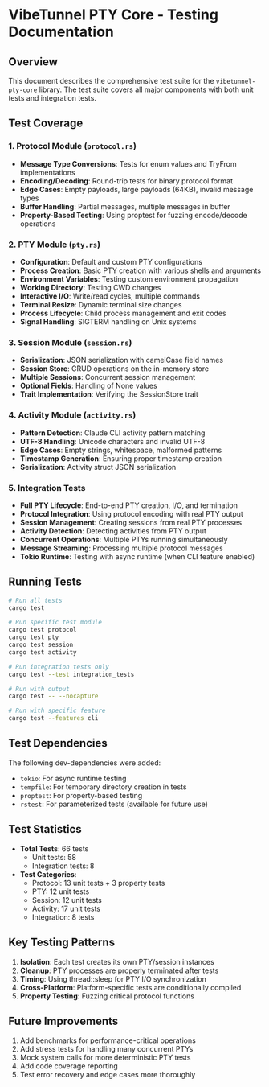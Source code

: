 # VibeTunnel PTY Core - Testing Documentation

## Overview

This document describes the comprehensive test suite for the `vibetunnel-pty-core` library. The test suite covers all major components with both unit tests and integration tests.

## Test Coverage

### 1. Protocol Module (`protocol.rs`)
- **Message Type Conversions**: Tests for enum values and TryFrom implementations
- **Encoding/Decoding**: Round-trip tests for binary protocol format
- **Edge Cases**: Empty payloads, large payloads (64KB), invalid message types
- **Buffer Handling**: Partial messages, multiple messages in buffer
- **Property-Based Testing**: Using proptest for fuzzing encode/decode operations

### 2. PTY Module (`pty.rs`)
- **Configuration**: Default and custom PTY configurations
- **Process Creation**: Basic PTY creation with various shells and arguments
- **Environment Variables**: Testing custom environment propagation
- **Working Directory**: Testing CWD changes
- **Interactive I/O**: Write/read cycles, multiple commands
- **Terminal Resize**: Dynamic terminal size changes
- **Process Lifecycle**: Child process management and exit codes
- **Signal Handling**: SIGTERM handling on Unix systems

### 3. Session Module (`session.rs`)
- **Serialization**: JSON serialization with camelCase field names
- **Session Store**: CRUD operations on the in-memory store
- **Multiple Sessions**: Concurrent session management
- **Optional Fields**: Handling of None values
- **Trait Implementation**: Verifying the SessionStore trait

### 4. Activity Module (`activity.rs`)
- **Pattern Detection**: Claude CLI activity pattern matching
- **UTF-8 Handling**: Unicode characters and invalid UTF-8
- **Edge Cases**: Empty strings, whitespace, malformed patterns
- **Timestamp Generation**: Ensuring proper timestamp creation
- **Serialization**: Activity struct JSON serialization

### 5. Integration Tests
- **Full PTY Lifecycle**: End-to-end PTY creation, I/O, and termination
- **Protocol Integration**: Using protocol encoding with real PTY output
- **Session Management**: Creating sessions from real PTY processes
- **Activity Detection**: Detecting activities from PTY output
- **Concurrent Operations**: Multiple PTYs running simultaneously
- **Message Streaming**: Processing multiple protocol messages
- **Tokio Runtime**: Testing with async runtime (when CLI feature enabled)

## Running Tests

```bash
# Run all tests
cargo test

# Run specific test module
cargo test protocol
cargo test pty
cargo test session
cargo test activity

# Run integration tests only
cargo test --test integration_tests

# Run with output
cargo test -- --nocapture

# Run with specific feature
cargo test --features cli
```

## Test Dependencies

The following dev-dependencies were added:
- `tokio`: For async runtime testing
- `tempfile`: For temporary directory creation in tests
- `proptest`: For property-based testing
- `rstest`: For parameterized tests (available for future use)

## Test Statistics

- **Total Tests**: 66 tests
  - Unit tests: 58
  - Integration tests: 8
- **Test Categories**:
  - Protocol: 13 unit tests + 3 property tests
  - PTY: 12 unit tests
  - Session: 12 unit tests
  - Activity: 17 unit tests
  - Integration: 8 tests

## Key Testing Patterns

1. **Isolation**: Each test creates its own PTY/session instances
2. **Cleanup**: PTY processes are properly terminated after tests
3. **Timing**: Using thread::sleep for PTY I/O synchronization
4. **Cross-Platform**: Platform-specific tests are conditionally compiled
5. **Property Testing**: Fuzzing critical protocol functions

## Future Improvements

1. Add benchmarks for performance-critical operations
2. Add stress tests for handling many concurrent PTYs
3. Mock system calls for more deterministic PTY tests
4. Add code coverage reporting
5. Test error recovery and edge cases more thoroughly